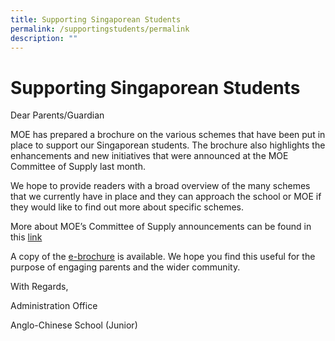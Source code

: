 ```yaml
---
title: Supporting Singaporean Students
permalink: /supportingstudents/permalink
description: ""
---
```

Supporting Singaporean Students
===============================

Dear Parents/Guardian

MOE has prepared a brochure on the various schemes that have been put in place to support our Singaporean students. The brochure also highlights the enhancements and new initiatives that were announced at the MOE Committee of Supply last month.

We hope to provide readers with a broad overview of the many schemes that we currently have in place and they can approach the school or MOE if they would like to find out more about specific schemes.

More about MOE’s Committee of Supply announcements can be found in this [link](http://www.moe.gov.sg/committee-of-supply-debate/)

A copy of the [e-brochure](http://acsj.moe.edu.sg/docs/internal_pages/our_school/supporting_singaporean_students/English%20Brochure%202012%20%28L%29.pdf) is available. We hope you find this useful for the purpose of engaging parents and the wider community.

With Regards,

Administration Office

Anglo-Chinese School (Junior)